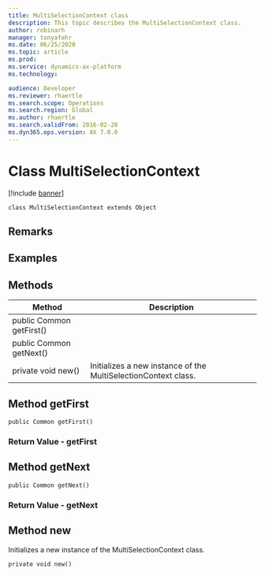 ```yaml
---
title: MultiSelectionContext class
description: This topic describes the MultiSelectionContext class.
author: robinarh
manager: tonyafehr
ms.date: 06/25/2020
ms.topic: article
ms.prod: 
ms.service: dynamics-ax-platform
ms.technology: 

audience: Developer
ms.reviewer: rhaertle
ms.search.scope: Operations
ms.search.region: Global
ms.author: rhaertle
ms.search.validFrom: 2016-02-28
ms.dyn365.ops.version: AX 7.0.0
---
```


# Class MultiSelectionContext

[!include [banner](../includes/banner.md)]

```xpp
class MultiSelectionContext extends Object
```

## Remarks

## Examples

## Methods

| Method                   | Description                                                    |
|--------------------------|----------------------------------------------------------------|
| public Common getFirst() |                                                                |
| public Common getNext()  |                                                                |
| private void new()       | Initializes a new instance of the MultiSelectionContext class. |

## Method getFirst

```xpp
public Common getFirst()
```

### Return Value - getFirst

## Method getNext

```xpp
public Common getNext()
```

### Return Value - getNext

## Method new

Initializes a new instance of the MultiSelectionContext class.

```xpp
private void new()
```


